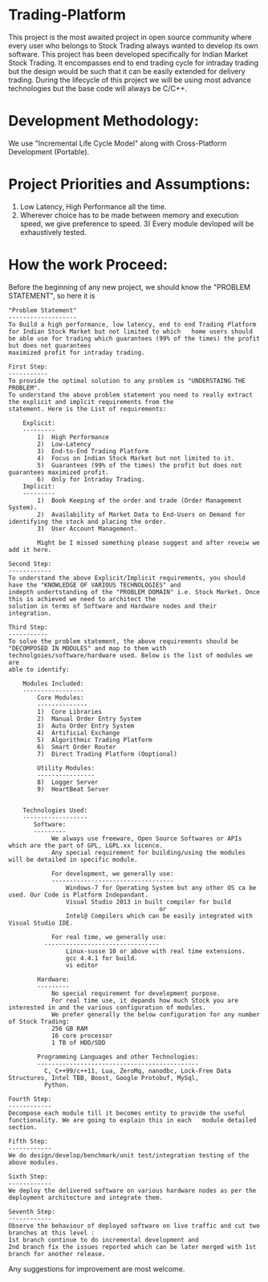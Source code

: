 Trading-Platform 
================  
This project is the most awaited project in open source community where every user who belongs to Stock Trading always wanted to develop its own software. This project has been developed specifically for Indian Market Stock Trading. It encompasses end to end trading cycle for intraday trading but the design would  be such that it can be easily extended for delivery trading. During the lifecycle of this project we will be using most advance technologies but the base code will always be C/C++.  


Development Methodology: 
======================== 
We use "Incremental Life Cycle Model" along with Cross-Platform Development (Portable).  


Project Priorities and Assumptions: 
=================================== 
1) Low Latency, High Performance all the time. 
2) Wherever choice has to be made between memory and execution speed, we give preference to speed. 3) Every module 
   devloped will be exhaustively tested.   


How the work Proceed: 
===================== 
Before the beginning of any new project, we should know the "PROBLEM STATEMENT", so here it is    

	"Problem Statement"   
	-------------------   
	To Build a high performance, low latency, end to end Trading Platform for Indian Stock Market but not limited to which   home users should be able use for trading which guarantees (99% of the times) the profit but does not guarantees 
	maximized profit for intraday trading.  
    
	First Step:   
	-----------   
	To provide the optimal solution to any problem is "UNDERSTAING THE PROBLEM".   
	To understand the above problem statement you need to really extract the explicit and implcit requirements from the 
	statement. Here is the List of requirements:  
	
		Explicit:         
		---------               
			1)  High Performance               
			2)  Low-Latency               
			3)  End-to-End Trading Platform               
			4)  Focus on Indian Stock Market but not limited to it.               
			5)  Guarantees (99% of the times) the profit but does not guarantees maximized profit.               
			6)  Only for Intraday Trading.                        
		Implicit:         
		---------               
			1)  Book Keeping of the order and trade (Order Management System).               
			2)  Availability of Market Data to End-Users on Demand for identifying the stock and placing the order.
			3)  User Account Management.                              
	
			Might be I missed something please suggest and after reveiw we add it here.                  

	Second Step:   
	------------   
	To understand the above Explicit/Implicit requirements, you should have the "KNOWLEDGE OF VARIOUS TECHNOLOGIES" and 
	indepth undertstanding of the "PROBLEM DOMAIN" i.e. Stock Market. Once this is achieved we need to architect the 
	solution in terms of Software and Hardware nodes and their integration.      

	Third Step:   
	-----------   
	To solve the problem statement, the above requirements should be "DECOMPOSED IN MODULES" and map to them with 
	technolgoies/software/hardware used. Below is the list of modules we are 
	able to identify:              

		Modules Included:       
		-----------------         
			Core Modules:         
			--------------       
			1)  Core Libraries       
			2)  Manual Order Entry System       
			3)  Auto Order Entry System       
			4)  Artificial Exchange       
			5)  Algorithmic Trading Platform       
			6)  Smart Order Router       
			7)  Direct Trading Platform (Ooptional)                
			
			Utility Modules:         
			----------------       
			8)  Logger Server       
			9)  HeartBeat Server    

             
		Technologies Used:       
		------------------
		   Software:        
		   ---------     
				We always use freeware, Open Source Softwares or APIs which are the part of GPL, LGPL.xx licence.         
				Any special requirement for building/using the modules will be detailed in specific module.                
		
				For development, we generally use: 
				----------------------------------        
					Windows-7 for Operating System but any other OS ca be used. Our Code is Platform Indepandant.        
					Visual Studio 2013 in built compiler for build                    
								              or         
					Intel@ Compilers which can be easily integrated with Visual Studio IDE.  
					
				For real time, we generally use:
			  --------------------------------        
					Linux-susse 10 or above with real time extensions.        
					gcc 4.4.1 for build.        
					vi editor                

			Hardware:        
			---------        
				No special requirement for development purpose.        
				For real time use, it depands how much Stock you are interested in and the various configuration of modules.         
				We prefer generally the below configuration for any number of Stock Trading:         
				256 GB RAM          
				16 core processor         
				1 TB of HDD/SDD                  

			Programming Languages and other Technologies:        
			---------------------------------------------        
			  C, C++99/c++11, Lua, ZeroMq, nanodbc, Lock-Free Data Structures, Intel TBB, Boost, Google Protobuf, MySql,   
			  Python.           

	Fourth Step:   
	------------   
	Decompose each module till it becomes entity to provide the useful functionality. We are going to explain this in each   module detailed section.      

	Fifth Step:   
	------------   
	We do design/develop/benchmark/unit test/integration testing of the above modules.      

	Sixth Step:   
	------------   
	We deploy the delivered software on various hardware nodes as per the deployment architecture and integrate them.      

	Seventh Step:   
	------------   
	Observe the behaviour of deployed software on live traffic and cut two branches at this level : 
	1st branch continue to do incremental development and 
	2nd branch fix the issues reported which can be later merged with 1st branch for another release.      


Any suggestions for improvement are most welcome.   
